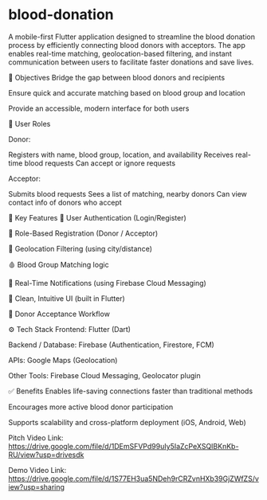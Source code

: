 # blood-donation
A mobile-first Flutter application designed to streamline the blood donation process by efficiently connecting blood donors with acceptors. The app enables real-time matching, geolocation-based filtering, and instant communication between users to facilitate faster donations and save lives.

🎯 Objectives
Bridge the gap between blood donors and recipients

Ensure quick and accurate matching based on blood group and location

Provide an accessible, modern interface for both users

👥 User Roles

Donor:

Registers with name, blood group, location, and availability
Receives real-time blood requests
Can accept or ignore requests

Acceptor:

Submits blood requests
Sees a list of matching, nearby donors
Can view contact info of donors who accept

🔑 Key Features
🔐 User Authentication (Login/Register)

🧾 Role-Based Registration (Donor / Acceptor)

📍 Geolocation Filtering (using city/distance)

🩸 Blood Group Matching logic

🔔 Real-Time Notifications (using Firebase Cloud Messaging)

📱 Clean, Intuitive UI (built in Flutter)

🔄 Donor Acceptance Workflow

⚙ Tech Stack
Frontend: Flutter (Dart)

Backend / Database: Firebase (Authentication, Firestore, FCM)

APIs: Google Maps (Geolocation)

Other Tools: Firebase Cloud Messaging, Geolocator plugin

✅ Benefits
Enables life-saving connections faster than traditional methods

Encourages more active blood donor participation

Supports scalability and cross-platform deployment (iOS, Android, Web)

Pitch Video Link: https://drive.google.com/file/d/1DEmSFVPd99uIy5IaZcPeXSQIBKnKb-RU/view?usp=drivesdk

Demo Video Link: https://drive.google.com/file/d/1S77EH3ua5NDeh9rCRZvnHXb39GjZWfZS/view?usp=sharing
